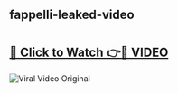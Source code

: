 ## fappelli-leaked-video 

# <h2><a href="http://freeplayer.one?title=fappelli-leaked-video&ref=21J">🔗 Click to Watch 👉🔴 VIDEO</a></h2>

<a href="http://freeplayer.one?title=fappelli-leaked-video&ref=21J" rel="nofollow" data-target="animated-image.originalLink"><img src="https://i.ibb.co.com/xMMVF88/686577567.gif" alt="Viral Video Original" style="max-width: 100%; display: inline-block;" data-target="animated-image.originalImage"></a>

